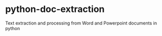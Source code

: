 # python-doc-extraction
Text extraction and processing from Word and Powerpoint documents in python
